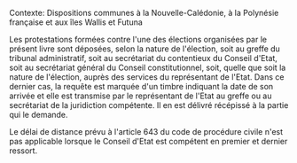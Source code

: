 Contexte: Dispositions communes à la Nouvelle-Calédonie, à la Polynésie française et aux îles Wallis et Futuna

Les protestations formées contre l'une des élections organisées par le présent livre sont déposées, selon la nature de l'élection, soit au greffe du tribunal administratif, soit au secrétariat du contentieux du Conseil d'Etat, soit au secrétariat général du Conseil constitutionnel, soit, quelle que soit la nature de l'élection, auprès des services du représentant de l'Etat. Dans ce dernier cas, la requête est marquée d'un timbre indiquant la date de son arrivée et elle est transmise par le représentant de l'Etat au greffe ou au secrétariat de la juridiction compétente. Il en est délivré récépissé à la partie qui le demande.

Le délai de distance prévu à l'article 643 du code de procédure civile n'est pas applicable lorsque le Conseil d'Etat est compétent en premier et dernier ressort.